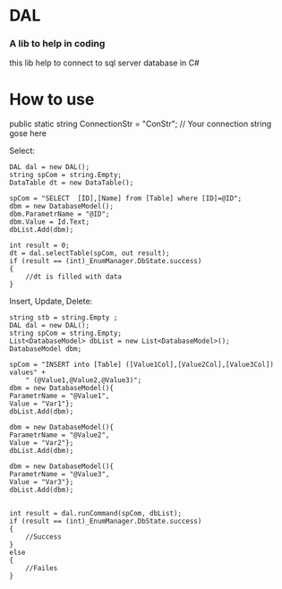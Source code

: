 # DAL
### A lib to help in coding
this lib help to connect to sql server database in C#

# How to use

public static string ConnectionStr = "ConStr"; // Your connection string gose here

Select:

    DAL dal = new DAL();
    string spCom = string.Empty;
    DataTable dt = new DataTable();

    spCom = "SELECT  [ID],[Name] from [Table] where [ID]=@ID";
    dbm = new DatabaseModel();
    dbm.ParametrName = "@ID";
    dbm.Value = Id.Text;
    dbList.Add(dbm);

    int result = 0;
    dt = dal.selectTable(spCom, out result);
    if (result == (int)_EnumManager.DbState.success)
    {
        //dt is filled with data
    }

Insert, Update, Delete:

    string stb = string.Empty ;
    DAL dal = new DAL();
    string spCom = string.Empty;
    List<DatabaseModel> dbList = new List<DatabaseModel>();
    DatabaseModel dbm;
            
    spCom = "INSERT into [Table] ([Value1Col],[Value2Col],[Value3Col]) values" +
        " (@Value1,@Value2,@Value3)";
    dbm = new DatabaseModel(){
    ParametrName = "@Value1",
    Value = "Var1"};
    dbList.Add(dbm);
            
    dbm = new DatabaseModel(){
    ParametrName = "@Value2",
    Value = "Var2"};
    dbList.Add(dbm);
            
    dbm = new DatabaseModel(){
    ParametrName = "@Value3",
    Value = "Var3"};
    dbList.Add(dbm);
            

    int result = dal.runCommand(spCom, dbList);
    if (result == (int)_EnumManager.DbState.success)
    {
        //Success
    }
    else
    {
        //Failes
    }
